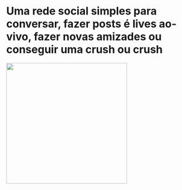 # Uma rede social simples para conversar, fazer posts é lives ao-vivo, fazer novas amizades ou conseguir uma crush ou crush

<img src="" width="320" >